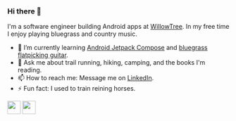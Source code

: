 ### Hi there 👋

I'm a software engineer building Android apps at [WillowTree](https://www.willowtreeapps.com/). In my free time I enjoy playing bluegrass and country music.

<!--
- 🔭 I’m currently working on the Financial Peace mobile app ([Android](https://play.google.com/store/apps/details?id=com.ramseysolutions.ramseypluslearnapp&hl=en_US&gl=US) | [iOS](https://apps.apple.com/us/app/financialpeace-the-money-plan/id1504138970)).
-->


- 🌱 I’m currently learning [Android Jetpack Compose](https://developer.android.com/courses/pathways/compose) and [bluegrass flatpicking guitar](https://artistworks.com/guitar-lessons-bryan-sutton).
- 💬 Ask me about trail running, hiking, camping, and the books I'm reading.
- 📫 How to reach me: Message me on [LinkedIn](https://www.linkedin.com/in/ryanbrookepayne).
- ⚡ Fun fact: I used to train reining horses.

[<img height="30" src="https://img.shields.io/badge/linkedin-blue.svg?&style=for-the-badge&logo=linkedin&logoColor=white" />](https://www.linkedin.com/in/ryanbrookepayne) [<img height="30" src="https://img.shields.io/badge/stack%20overflow-FE7A16?logo=stack-overflow&logoColor=white&style=for-the-badge" />](https://stackoverflow.com/users/11809808/ryan-payne)
